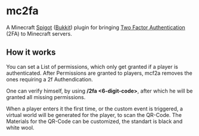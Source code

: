 # mc2fa
A Minecraft [Spigot](https://spigotmc.org) ([Bukkit](https://bukkit.org)) plugin for bringing [Two Factor Authentication](https://en.wikipedia.org/wiki/Multi-factor_authentication) (2FA) to Minecraft servers.

## How it works
You can set a List of permissions, which only get granted if a player is authenticated. After Permissions are granted to players, mcf2a removes the ones requiring a 2f Authendication.

One can verify himself, by using __/2fa <6-digit-code>__, after which he will be granted all missing permissions.

When a player enters it the first time, or the custom event is triggered, a virtual world will be generated for the player, to scan the QR-Code. The Materials for the QR-Code can be customized, the standart is black and white wool.
